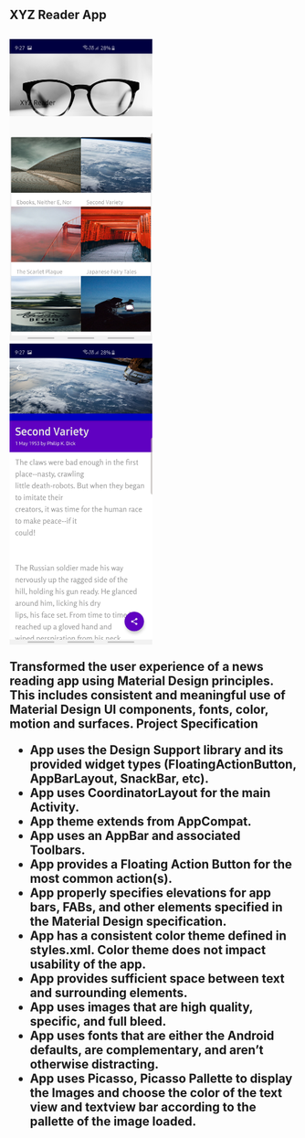 <h2>XYZ Reader App<h2>
   
   
<div>
   <span>
      <img src="xyz_pic/Screenshot_20190729-092726_XYZ Reader.jpg" width="250">
   </span>
   
   <span>
      <img src="xyz_pic/Screenshot_20190729-092742_XYZ Reader.jpg" width="250">
   </span>
   
   </div>
   
   
   
   
   
   
   
   

Transformed the user experience of a news reading app using Material Design principles. This includes consistent and meaningful use of Material Design UI components, fonts, color, motion and surfaces.
Project Specification
<ul>
   <li> App uses the Design Support library and its provided widget types (FloatingActionButton, AppBarLayout, SnackBar, etc).</li>

   <li>App uses CoordinatorLayout for the main Activity.</li>

   <li>App theme extends from AppCompat.</li>

   <li>App uses an AppBar and associated Toolbars.</li>

   <li> App provides a Floating Action Button for the most common action(s).</li>

   <li> App properly specifies elevations for app bars, FABs, and other elements specified in the Material Design specification.</li>

   <li> App has a consistent color theme defined in styles.xml. Color theme does not impact usability of the app.</li>

   <li> App provides sufficient space between text and surrounding elements.</li>

   <li>App uses images that are high quality, specific, and full bleed.</li>

<li>App uses fonts that are either the Android defaults, are complementary, and aren’t otherwise distracting.</li>

   <li> App uses Picasso, Picasso Pallette to display the Images and choose the color of the text view and textview bar according to the pallette of the image loaded.</li>


